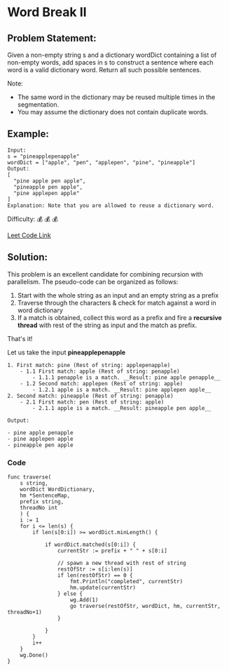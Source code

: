 # Word Break II

## Problem Statement:

Given a non-empty string s and a dictionary wordDict containing a list of non-empty words, add spaces in s to construct a sentence where each word is a valid dictionary word. Return all such possible sentences.

Note:

- The same word in the dictionary may be reused multiple times in the segmentation.
- You may assume the dictionary does not contain duplicate words.

## Example:

```
Input:
s = "pineapplepenapple"
wordDict = ["apple", "pen", "applepen", "pine", "pineapple"]
Output:
[
  "pine apple pen apple",
  "pineapple pen apple",
  "pine applepen apple"
]
Explanation: Note that you are allowed to reuse a dictionary word.
```

Difficulty: :moneybag: :moneybag: :moneybag:

[Leet Code Link](https://leetcode.com/problems/word-break-ii/)

## Solution:

This problem is an excellent candidate for combining recursion with parallelism. The pseudo-code can be organized as follows:

1. Start with the whole string as an input and an empty string as a prefix
2. Traverse through the characters & check for match against a word in word dictionary
3. If a match is obtained, collect this word as a prefix and fire a __recursive thread__ with rest of the string as input and the match as prefix.

That's it!

Let us take the input __pineapplepenapple__

```
1. First match: pine (Rest of string: applepenapple)
    - 1.1 First match: apple (Rest of string: penapple)
        - 1.1.1 penapple is a match. __Result: pine apple penapple__
    - 1.2 Second match: applepen (Rest of string: apple)
        - 1.2.1 apple is a match. __Result: pine applepen apple__
2. Second match: pineapple (Rest of string: penapple)
    - 2.1 First match: pen (Rest of string: apple)
        - 2.1.1 apple is a match. __Result: pineapple pen apple__

Output:

- pine apple penapple
- pine applepen apple
- pineapple pen apple
```

### Code
```
func traverse(
    s string, 
    wordDict WordDictionary, 
    hm *SentenceMap, 
    prefix string, 
    threadNo int
    ) {
	i := 1
	for i <= len(s) {
		if len(s[0:i]) >= wordDict.minLength() {

			if wordDict.matched(s[0:i]) {
				currentStr := prefix + " " + s[0:i]

				// spawn a new thread with rest of string
				restOfStr := s[i:len(s)]
				if len(restOfStr) == 0 {
					fmt.Println("completed", currentStr)
					hm.update(currentStr)
				} else {
					wg.Add(1)
					go traverse(restOfStr, wordDict, hm, currentStr, threadNo+1)
				}

			}
		}
		i++
	}
	wg.Done()
}
```
